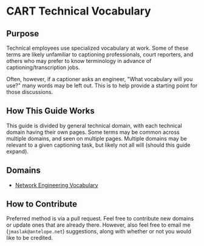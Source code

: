# CART Technical Vocabulary

## Purpose

Technical employees use specialized vocabulary at work.  Some of these
terms are likely unfamiliar to captioning professionals, court
reporters, and others who may prefer to know terminology in advance of
captioning/transcription jobs.

Often, however, if a captioner asks an engineer, "What vocabulary will
you use?" many words may be left out.  This is to help provide a
starting point for those discussions.

## How This Guide Works

This guide is divided by general technical domain, with each technical
domain having their own pages. Some terms may be common across multiple
domains, and seen on multiple pages.  Multiple domains may be relevant
to a given captioning task, but likely not all will (should this guide
expand).

## Domains

 * [Network Engineering Vocabulary](Network-Engineering.md)

## How to Contribute

Preferred method is via a pull request.  Feel free to contribute new
domains or update ones that are already there.  However, also feel free
to email me (`jmaslak@antelope.net`) suggestions, along with whether or
not you would like to be credited.

